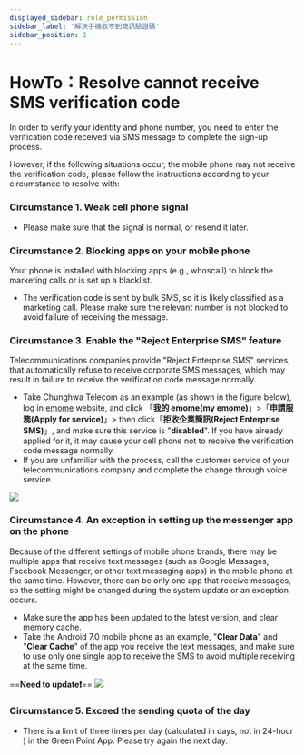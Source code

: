 ```yaml
---
displayed_sidebar: role_permission
sidebar_label: '解決手機收不到簡訊驗證碼'
sidebar_position: 1
---
```


# HowTo：Resolve cannot receive SMS verification code

In order to verify your identity and phone number, you need to enter the verification code received via SMS message to complete the sign-up process.

However, if the following situations occur, the mobile phone may not receive the verification code, please follow the instructions according to your circumstance to resolve with:

### Circumstance 1. Weak cell phone signal
 
- Please make sure that the signal is normal, or resend it later.

### Circumstance 2. Blocking apps on your mobile phone 

Your phone is installed with blocking apps (e.g., whoscall) to block the marketing calls or is set up a blacklist.

- The verification code is sent by bulk SMS, so it is likely classified as a marketing call. Please make sure the relevant number is not blocked to avoid failure of receiving the message.

### Circumstance 3. Enable the "Reject Enterprise SMS" feature

Telecommunications companies provide "Reject Enterprise SMS" services, that automatically refuse to receive corporate SMS messages, which may result in failure to receive the verification code message normally.
- Take Chunghwa Telecom as an example (as shown in the figure below), log in [emome](https://www.emome.net/) website, and click 「**我的 emome(my emome)**」>「**申請服務(Apply for service)**」> then click「**拒收企業簡訊(Reject Enterprise SMS)**」, and make sure this service is "**disabled**". If you have already applied for it, it may cause your cell phone not to receive the verification code message normally.
- If you are unfamiliar with the process, call the customer service of your telecommunications company and complete the change through voice service.
 
![](https://cos.twcc.ai/SYS-MANUAL/uploads/upload_b5225af922737d34cbf6b6aec66ee43f.png)


### Circumstance 4. An exception in setting up the messenger app on the phone

Because of the different settings of mobile phone brands, there may be multiple apps that receive text messages (such as Google Messages, Facebook Messenger, or other text messaging apps) in the mobile phone at the same time. However, there can be only one app that receive messages, so the setting might be changed during the system update or an exception occurs. 

- Make sure the app has been updated to the latest version, and clear memory cache. 
- Take the Android 7.0 mobile phone as an example,   "**Clear Data**" and "**Clear Cache**" of the app you receive the text messages, and make sure to use only one single app to receive the SMS to avoid multiple receiving at the same time.

==**Need to update:exclamation:**==
![](https://cos.twcc.ai/SYS-MANUAL/uploads/upload_02eacf67c3cd61404323a63f03a30cdd.png)

### Circumstance 5. Exceed the sending quota of the day

- There is a limit of three times per day (calculated in days, not in 24-hour ) in the Green Point App. Please try again the next day.